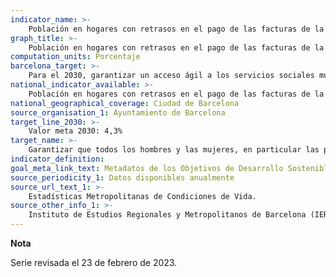 ```yaml
---
indicator_name: >-
    Población en hogares con retrasos en el pago de las facturas de la electricidad, agua, gas, etc. en los últimos 12 meses 
graph_title: >-
    Población en hogares con retrasos en el pago de las facturas de la electricidad, agua, gas, etc. en los últimos 12 meses 
computation_units: Porcentaje
barcelona_target: >-
    Para el 2030, garantizar un acceso ágil a los servicios sociales municipales 
national_indicator_available: >-
    Población en hogares con retrasos en el pago de las facturas de la electricidad, agua, gas, etc. en los últimos 12 meses 
national_geographical_coverage: Ciudad de Barcelona
source_organisation_1: Ayuntamiento de Barcelona
target_line_2030: >-
    Valor meta 2030: 4,3%
target_name: >-
    Garantizar que todos los hombres y las mujeres, en particular las personas pobres y vulnerables, tengan los mismos derechos a los recursos económicos, así como acceso a los servicios básicos, la propiedad y el control de las tierras y otros bienes, la herencia, los recursos naturales, las nuevas tecnologías apropiadas y los servicios financieros, incluida la microfinanciación
indicator_definition:
goal_meta_link_text: Metadatos de los Objetivos de Desarrollo Sostenible de las Naciones Unidas (pdf 894kB)
source_periodicity_1: Datos disponibles anualmente
source_url_text_1: >-
    Estadísticas Metropolitanas de Condiciones de Vida. 
source_other_info_1: >-
    Instituto de Estudios Regionales y Metropolitanos de Barcelona (IERMB)
---
```

**Nota**

Serie revisada el 23 de febrero de 2023.
